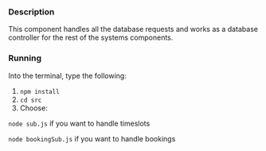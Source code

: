 ### Description
This component handles all the database requests and works as a database controller for the rest of the systems components.

### Running
Into the terminal, type the following:
1. `npm install`
2. `cd src`
3. Choose:

 `node sub.js` if you want to handle timeslots
 
 `node bookingSub.js` if you want to handle bookings
